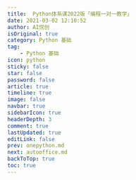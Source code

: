 ```yaml
---
title:  Python体系课2022版「编程一对一教学」
date: 2021-03-02 12:10:52
author: AI悦创
isOriginal: true
category: Python 基础
tag:
    - Python 基础
icon: python
sticky: false
star: false
password: false
article: true
timeline: true
image: false
navbar: true
sidebarIcon: true
headerDepth: 3
comment: true
lastUpdated: true
editLink: false
prev: onepython.md
next: autooffice.md
backToTop: true
toc: true
---
```


